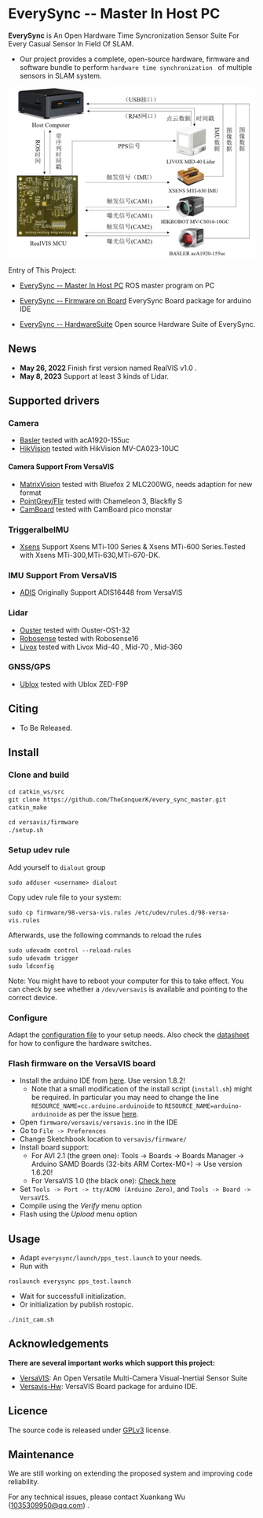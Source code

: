 # EverySync -- Master In Host PC
**EverySync** is An Open Hardware Time Syncronization Sensor Suite For Every Casual Sensor In Field Of SLAM.
- Our project provides a complete, open-source hardware, firmware and software bundle to perform `hardware time synchronization ` of multiple sensors in SLAM system.

<img src="pic/everysync.png"  width="600">

Entry of This Project:

* [EverySync -- Master In Host PC](https://github.com/TheConquerK/every_sync_master) ROS master program on PC

* [EverySync -- Firmware on Board](https://github.com/TheConquerK/every_sync_firmware) EverySync Board package for arduino IDE

* [EverySync -- HardwareSuite](https://github.com/TheConquerK/EverySync_HardwareSuite) Open source Hardware Suite of EverySync.


## News
- **May 26, 2022** Finish first version named RealVIS v1.0 .
- **May  8, 2023** Support at least 3 kinds of Lidar.

## Supported drivers
### Camera 
* [Basler](https://github.com/TheConquerK/every_sync_master/tree/master/src/driver/pylon-ros-camera) tested with acA1920-155uc
* [HikVision](https://github.com/TheConquerK/every_sync_master/tree/master/src/driver/HIKROBOT-MVS-CAMERA-ROS) tested with HikVision MV-CA023-10UC
#### Camera Support From VersaVIS
* [MatrixVision](https://github.com/ethz-asl/bluefox2/tree/devel/versavis) tested with Bluefox 2 MLC200WG, needs adaption for new format
* [PointGrey/Flir](https://github.com/ethz-asl/flir_camera_driver/tree/devel/versavis) tested with Chameleon 3, Blackfly S
* [CamBoard](https://github.com/ethz-asl/pico_flexx_driver/tree/devel/versavis) tested with CamBoard pico monstar

### TriggeralbeIMU
* [Xsens](https://github.com/TheConquerK/every_sync_master/tree/master/src/driver/xsens_ros) Support Xsens MTi-100 Series & Xsens MTi-600 Series.Tested with Xsens MTi-300,MTi-630,MTi-670-DK.
### IMU Support From VersaVIS
* [ADIS](https://github.com/TheConquerK/every_sync_master/tree/master/src/versavis/versavis/src) Originally Support ADIS16448 from VersaVIS

### Lidar
* [Ouster](https://github.com/TheConquerK/every_sync_master/tree/master/src/driver/pylon-ros-camera) tested with Ouster-OS1-32
* [Robosense](https://github.com/TheConquerK/every_sync_master/tree/master/src/driver/HIKROBOT-MVS-CAMERA-ROS) tested with Robosense16
* [Livox](https://github.com/TheConquerK/every_sync_master/tree/master/src/driver/HIKROBOT-MVS-CAMERA-ROS) tested with Livox Mid-40 , Mid-70 , Mid-360

### GNSS/GPS
* [Ublox](https://github.com/HKUST-Aerial-Robotics/ublox_driver) tested with Ublox ZED-F9P

## Citing

- To Be Released.

## Install

### Clone and build
```
cd catkin_ws/src
git clone https://github.com/TheConquerK/every_sync_master.git
catkin_make
```

```
cd versavis/firmware
./setup.sh
```

### Setup udev rule
Add yourself to `dialout` group
```
sudo adduser <username> dialout
```

Copy udev rule file to your system:
```
sudo cp firmware/98-versa-vis.rules /etc/udev/rules.d/98-versa-vis.rules
```
Afterwards, use the following commands to reload the rules
```
sudo udevadm control --reload-rules
sudo udevadm trigger
sudo ldconfig
```
Note: You might have to reboot your computer for this to take effect. You can check by see whether a `/dev/versavis` is available and pointing to the correct device.

### Configure
Adapt the [configuration file](https://github.com/ethz-asl/versavis/blob/master/firmware/libraries/versavis/src/versavis_configuration.h) to your setup needs. Also check the [datasheet](https://drive.google.com/file/d/11QCjc5PVuMU9bAr8Kjvqz2pqVIhoMbHA/view?ts=5dc98776) for how to configure the hardware switches.

### Flash firmware on the VersaVIS board
* Install the arduino IDE from [here](https://www.arduino.cc/en/Main/OldSoftwareReleases#previous). Use version 1.8.2!
    - Note that a small modification of the install script (`install.sh`) might be required. In particular you may need to change the line `RESOURCE_NAME=cc.arduino.arduinoide` to `RESOURCE_NAME=arduino-arduinoide` as per the issue [here](https://github.com/arduino/Arduino/issues/6116#issuecomment-290012812).
* Open `firmware/versavis/versavis.ino` in the IDE
* Go to `File -> Preferences`
* Change Sketchbook location to `versavis/firmware/`
* Install board support:
    - For AVI 2.1 (the green one): Tools -> Boards -> Boards Manager -> Arduino SAMD Boards (32-bits ARM Cortex-M0+) -> Use version 1.6.20!
    - For VersaVIS 1.0 (the black one): [Check here](https://github.com/ethz-asl/versavis_hw/)
* Set `Tools -> Port -> tty/ACM0 (Arduino Zero)`, and `Tools -> Board -> VersaVIS`.
* Compile using the *Verify* menu option
* Flash using the *Upload* menu option


## Usage
* Adapt `everysync/launch/pps_test.launch` to your needs.
* Run with
```
roslaunch everysync pps_test.launch
```
* Wait for successfull initialization.
* Or initialization by publish rostopic.
```
./init_cam.sh
```


## Acknowledgements
**There are several important works which support this project:**
- [VersaVIS](https://github.com/ethz-asl/versavis): An Open Versatile Multi-Camera Visual-Inertial Sensor Suite
- [Versavis-Hw](https://github.com/ethz-asl/versavis_hw): VersaVIS Board package for arduino IDE.


## Licence
The source code is released under [GPLv3](https://www.gnu.org/licenses/) license.

## Maintenance
We are still working on extending the proposed system and improving code reliability.

For any technical issues, please contact Xuankang Wu (1035309950@qq.com) .

<!-- For commercial inquiries, please contact Fei Gao (fgaoaa@zju.edu.cn). -->